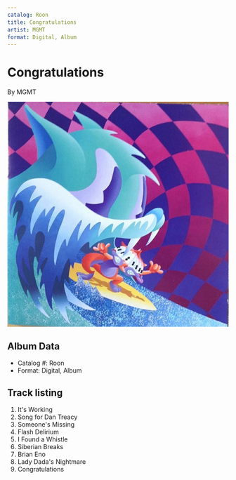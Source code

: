 ```yaml
---
catalog: Roon
title: Congratulations
artist: MGMT
format: Digital, Album
---
```


# Congratulations

By MGMT

![](../../assets/albumcovers/MGMT-Congratulations.png)

## Album Data

- Catalog #: Roon
- Format: Digital, Album


## Track listing


1. It's Working
2. Song for Dan Treacy
3. Someone's Missing
4. Flash Delirium
5. I Found a Whistle
6. Siberian Breaks
7. Brian Eno
8. Lady Dada's Nightmare
9. Congratulations

